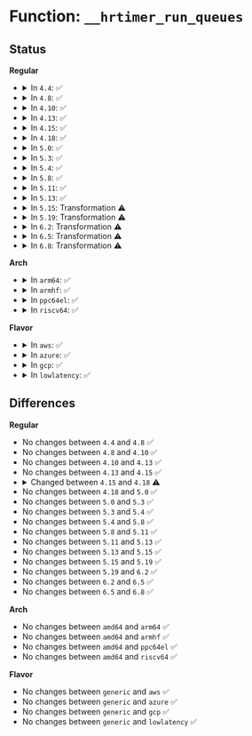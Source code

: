 # Function: <code>__hrtimer_run_queues</code>

## Status
<b>Regular</b>
<ul>
<li>
<details>
<summary>In <code>4.4</code>: ✅</summary>

```c
void __hrtimer_run_queues(struct hrtimer_cpu_base *cpu_base, ktime_t now);
```

**Collision:** Unique Static

**Inline:** No

**Transformation:** False

**Instances:**

```
In kernel/time/hrtimer.c (ffffffff810ef110)
Location: kernel/time/hrtimer.c:1278
Inline: False
Direct callers:
  - kernel/time/hrtimer.c:hrtimer_interrupt
  - kernel/time/hrtimer.c:hrtimer_run_queues
```
**Symbols:**

```
ffffffff810ef110-ffffffff810ef391: __hrtimer_run_queues (STB_LOCAL)
```
</details>
</li>
<li>
<details>
<summary>In <code>4.8</code>: ✅</summary>

```c
void __hrtimer_run_queues(struct hrtimer_cpu_base *cpu_base, ktime_t now);
```

**Collision:** Unique Static

**Inline:** No

**Transformation:** False

**Instances:**

```
In kernel/time/hrtimer.c (ffffffff810f61c0)
Location: kernel/time/hrtimer.c:1268
Inline: False
Direct callers:
  - kernel/time/hrtimer.c:hrtimer_run_queues
  - kernel/time/hrtimer.c:hrtimer_interrupt
```
**Symbols:**

```
ffffffff810f61c0-ffffffff810f6423: __hrtimer_run_queues (STB_LOCAL)
```
</details>
</li>
<li>
<details>
<summary>In <code>4.10</code>: ✅</summary>

```c
void __hrtimer_run_queues(struct hrtimer_cpu_base *cpu_base, ktime_t now);
```

**Collision:** Unique Static

**Inline:** No

**Transformation:** False

**Instances:**

```
In kernel/time/hrtimer.c (ffffffff810fd1e0)
Location: kernel/time/hrtimer.c:1268
Inline: False
Direct callers:
  - kernel/time/hrtimer.c:hrtimer_run_queues
  - kernel/time/hrtimer.c:hrtimer_interrupt
```
**Symbols:**

```
ffffffff810fd1e0-ffffffff810fd443: __hrtimer_run_queues (STB_LOCAL)
```
</details>
</li>
<li>
<details>
<summary>In <code>4.13</code>: ✅</summary>

```c
void __hrtimer_run_queues(struct hrtimer_cpu_base *cpu_base, ktime_t now);
```

**Collision:** Unique Static

**Inline:** No

**Transformation:** False

**Instances:**

```
In kernel/time/hrtimer.c (ffffffff810ff560)
Location: kernel/time/hrtimer.c:1243
Inline: False
Direct callers:
  - kernel/time/hrtimer.c:hrtimer_run_queues
  - kernel/time/hrtimer.c:hrtimer_interrupt
```
**Symbols:**

```
ffffffff810ff560-ffffffff810ff780: __hrtimer_run_queues (STB_LOCAL)
```
</details>
</li>
<li>
<details>
<summary>In <code>4.15</code>: ✅</summary>

```c
void __hrtimer_run_queues(struct hrtimer_cpu_base *cpu_base, ktime_t now);
```

**Collision:** Unique Static

**Inline:** No

**Transformation:** False

**Instances:**

```
In kernel/time/hrtimer.c (ffffffff8110a360)
Location: kernel/time/hrtimer.c:1248
Inline: False
Direct callers:
  - kernel/time/hrtimer.c:hrtimer_run_queues
  - kernel/time/hrtimer.c:hrtimer_interrupt
```
**Symbols:**

```
ffffffff8110a360-ffffffff8110a58b: __hrtimer_run_queues (STB_LOCAL)
```
</details>
</li>
<li>
<details>
<summary>In <code>4.18</code>: ✅</summary>

```c
void __hrtimer_run_queues(struct hrtimer_cpu_base *cpu_base, ktime_t now, long unsigned int flags, unsigned int active_mask);
```

**Collision:** Unique Static

**Inline:** No

**Transformation:** False

**Instances:**

```
In kernel/time/hrtimer.c (ffffffff81115df0)
Location: kernel/time/hrtimer.c:1428
Inline: False
Direct callers:
  - kernel/time/hrtimer.c:hrtimer_run_queues
  - kernel/time/hrtimer.c:hrtimer_interrupt
  - kernel/time/hrtimer.c:hrtimer_run_softirq
```
**Symbols:**

```
ffffffff81115df0-ffffffff81116060: __hrtimer_run_queues (STB_LOCAL)
```
</details>
</li>
<li>
<details>
<summary>In <code>5.0</code>: ✅</summary>

```c
void __hrtimer_run_queues(struct hrtimer_cpu_base *cpu_base, ktime_t now, long unsigned int flags, unsigned int active_mask);
```

**Collision:** Unique Static

**Inline:** No

**Transformation:** False

**Instances:**

```
In kernel/time/hrtimer.c (ffffffff81121220)
Location: kernel/time/hrtimer.c:1419
Inline: False
Direct callers:
  - kernel/time/hrtimer.c:hrtimer_run_queues
  - kernel/time/hrtimer.c:hrtimer_interrupt
  - kernel/time/hrtimer.c:hrtimer_run_softirq
```
**Symbols:**

```
ffffffff81121220-ffffffff81121490: __hrtimer_run_queues (STB_LOCAL)
```
</details>
</li>
<li>
<details>
<summary>In <code>5.3</code>: ✅</summary>

```c
void __hrtimer_run_queues(struct hrtimer_cpu_base *cpu_base, ktime_t now, long unsigned int flags, unsigned int active_mask);
```

**Collision:** Unique Static

**Inline:** No

**Transformation:** False

**Instances:**

```
In kernel/time/hrtimer.c (ffffffff8112ba40)
Location: kernel/time/hrtimer.c:1419
Inline: False
Direct callers:
  - kernel/time/hrtimer.c:hrtimer_run_queues
  - kernel/time/hrtimer.c:hrtimer_interrupt
  - kernel/time/hrtimer.c:hrtimer_run_softirq
```
**Symbols:**

```
ffffffff8112ba40-ffffffff8112bcb0: __hrtimer_run_queues (STB_LOCAL)
```
</details>
</li>
<li>
<details>
<summary>In <code>5.4</code>: ✅</summary>

```c
void __hrtimer_run_queues(struct hrtimer_cpu_base *cpu_base, ktime_t now, long unsigned int flags, unsigned int active_mask);
```

**Collision:** Unique Static

**Inline:** No

**Transformation:** False

**Instances:**

```
In kernel/time/hrtimer.c (ffffffff81137ae0)
Location: kernel/time/hrtimer.c:1547
Inline: False
Direct callers:
  - kernel/time/hrtimer.c:hrtimer_run_queues
  - kernel/time/hrtimer.c:hrtimer_interrupt
  - kernel/time/hrtimer.c:hrtimer_run_softirq
```
**Symbols:**

```
ffffffff81137ae0-ffffffff81137d50: __hrtimer_run_queues (STB_LOCAL)
```
</details>
</li>
<li>
<details>
<summary>In <code>5.8</code>: ✅</summary>

```c
void __hrtimer_run_queues(struct hrtimer_cpu_base *cpu_base, ktime_t now, long unsigned int flags, unsigned int active_mask);
```

**Collision:** Unique Static

**Inline:** No

**Transformation:** False

**Instances:**

```
In kernel/time/hrtimer.c (ffffffff81146750)
Location: kernel/time/hrtimer.c:1552
Inline: False
Direct callers:
  - kernel/time/hrtimer.c:hrtimer_run_queues
  - kernel/time/hrtimer.c:hrtimer_interrupt
  - kernel/time/hrtimer.c:hrtimer_run_softirq
```
**Symbols:**

```
ffffffff81146750-ffffffff81146830: __hrtimer_run_queues (STB_LOCAL)
```
</details>
</li>
<li>
<details>
<summary>In <code>5.11</code>: ✅</summary>

```c
void __hrtimer_run_queues(struct hrtimer_cpu_base *cpu_base, ktime_t now, long unsigned int flags, unsigned int active_mask);
```

**Collision:** Unique Static

**Inline:** No

**Transformation:** False

**Instances:**

```
In kernel/time/hrtimer.c (ffffffff81143140)
Location: kernel/time/hrtimer.c:1569
Inline: False
Direct callers:
  - kernel/time/hrtimer.c:hrtimer_run_queues
  - kernel/time/hrtimer.c:hrtimer_interrupt
  - kernel/time/hrtimer.c:hrtimer_run_softirq
```
**Symbols:**

```
ffffffff81143140-ffffffff81143220: __hrtimer_run_queues (STB_LOCAL)
```
</details>
</li>
<li>
<details>
<summary>In <code>5.13</code>: ✅</summary>

```c
void __hrtimer_run_queues(struct hrtimer_cpu_base *cpu_base, ktime_t now, long unsigned int flags, unsigned int active_mask);
```

**Collision:** Unique Static

**Inline:** No

**Transformation:** False

**Instances:**

```
In kernel/time/hrtimer.c (ffffffff81143bb0)
Location: kernel/time/hrtimer.c:1569
Inline: False
Direct callers:
  - kernel/time/hrtimer.c:hrtimer_run_queues
  - kernel/time/hrtimer.c:hrtimer_interrupt
  - kernel/time/hrtimer.c:hrtimer_run_softirq
```
**Symbols:**

```
ffffffff81143bb0-ffffffff81143e1f: __hrtimer_run_queues (STB_LOCAL)
```
</details>
</li>
<li>
<details>
<summary>In <code>5.15</code>: Transformation ⚠️</summary>

```c
void __hrtimer_run_queues(struct hrtimer_cpu_base *cpu_base, ktime_t now, long unsigned int flags, unsigned int active_mask);
```

**Collision:** Unique Static

**Inline:** No

**Transformation:** True

**Instances:**

```
In kernel/time/hrtimer.c (0)
Location: kernel/time/hrtimer.c:1717
Inline: False
Direct callers:
  - kernel/time/hrtimer.c:hrtimer_run_queues
  - kernel/time/hrtimer.c:hrtimer_interrupt
  - kernel/time/hrtimer.c:hrtimer_run_softirq
```
**Symbols:**

```
ffffffff81167280-ffffffff81167487: __hrtimer_run_queues (STB_LOCAL)
ffffffff81cb097e-ffffffff81cb099f: __hrtimer_run_queues.cold (STB_LOCAL)
```
</details>
</li>
<li>
<details>
<summary>In <code>5.19</code>: Transformation ⚠️</summary>

```c
void __hrtimer_run_queues(struct hrtimer_cpu_base *cpu_base, ktime_t now, long unsigned int flags, unsigned int active_mask);
```

**Collision:** Unique Static

**Inline:** No

**Transformation:** True

**Instances:**

```
In kernel/time/hrtimer.c (0)
Location: kernel/time/hrtimer.c:1717
Inline: False
Direct callers:
  - kernel/time/hrtimer.c:hrtimer_run_queues
  - kernel/time/hrtimer.c:hrtimer_interrupt
  - kernel/time/hrtimer.c:hrtimer_run_softirq
```
**Symbols:**

```
ffffffff8119ac20-ffffffff8119ae9d: __hrtimer_run_queues (STB_LOCAL)
ffffffff81e61f09-ffffffff81e61f2a: __hrtimer_run_queues.cold (STB_LOCAL)
```
</details>
</li>
<li>
<details>
<summary>In <code>6.2</code>: Transformation ⚠️</summary>

```c
void __hrtimer_run_queues(struct hrtimer_cpu_base *cpu_base, ktime_t now, long unsigned int flags, unsigned int active_mask);
```

**Collision:** Unique Static

**Inline:** No

**Transformation:** True

**Instances:**

```
In kernel/time/hrtimer.c (0)
Location: kernel/time/hrtimer.c:1717
Inline: False
Direct callers:
  - kernel/time/hrtimer.c:hrtimer_run_queues
  - kernel/time/hrtimer.c:hrtimer_interrupt
  - kernel/time/hrtimer.c:hrtimer_run_softirq
```
**Symbols:**

```
ffffffff811d92c0-ffffffff811d953d: __hrtimer_run_queues (STB_LOCAL)
ffffffff8205addb-ffffffff8205adfc: __hrtimer_run_queues.cold (STB_LOCAL)
```
</details>
</li>
<li>
<details>
<summary>In <code>6.5</code>: Transformation ⚠️</summary>

```c
void __hrtimer_run_queues(struct hrtimer_cpu_base *cpu_base, ktime_t now, long unsigned int flags, unsigned int active_mask);
```

**Collision:** Unique Static

**Inline:** No

**Transformation:** True

**Instances:**

```
In kernel/time/hrtimer.c (0)
Location: kernel/time/hrtimer.c:1720
Inline: False
Direct callers:
  - kernel/time/hrtimer.c:hrtimer_run_queues
  - kernel/time/hrtimer.c:hrtimer_interrupt
  - kernel/time/hrtimer.c:hrtimer_run_softirq
```
**Symbols:**

```
ffffffff811ed720-ffffffff811ed9bb: __hrtimer_run_queues (STB_LOCAL)
ffffffff820d968a-ffffffff820d96ab: __hrtimer_run_queues.cold (STB_LOCAL)
```
</details>
</li>
<li>
<details>
<summary>In <code>6.8</code>: Transformation ⚠️</summary>

```c
void __hrtimer_run_queues(struct hrtimer_cpu_base *cpu_base, ktime_t now, long unsigned int flags, unsigned int active_mask);
```

**Collision:** Unique Static

**Inline:** No

**Transformation:** True

**Instances:**

```
In kernel/time/hrtimer.c (0)
Location: kernel/time/hrtimer.c:1721
Inline: False
Direct callers:
  - kernel/time/hrtimer.c:hrtimer_run_queues
  - kernel/time/hrtimer.c:hrtimer_interrupt
  - kernel/time/hrtimer.c:hrtimer_run_softirq
```
**Symbols:**

```
ffffffff81203a80-ffffffff81203d1b: __hrtimer_run_queues (STB_LOCAL)
ffffffff821b4f89-ffffffff821b4faa: __hrtimer_run_queues.cold (STB_LOCAL)
```
</details>
</li>
</ul>
<b>Arch</b>
<ul>
<li>
<details>
<summary>In <code>arm64</code>: ✅</summary>

```c
void __hrtimer_run_queues(struct hrtimer_cpu_base *cpu_base, ktime_t now, long unsigned int flags, unsigned int active_mask);
```

**Collision:** Unique Static

**Inline:** No

**Transformation:** False

**Instances:**

```
In kernel/time/hrtimer.c (ffff8000101a10a0)
Location: kernel/time/hrtimer.c:1547
Inline: False
Direct callers:
  - kernel/time/hrtimer.c:hrtimer_run_queues
  - kernel/time/hrtimer.c:hrtimer_interrupt
  - kernel/time/hrtimer.c:hrtimer_run_softirq
```
**Symbols:**

```
ffff8000101a10a0-ffff8000101a13fc: __hrtimer_run_queues (STB_LOCAL)
```
</details>
</li>
<li>
<details>
<summary>In <code>armhf</code>: ✅</summary>

```c
void __hrtimer_run_queues(struct hrtimer_cpu_base *cpu_base, ktime_t now, long unsigned int flags, unsigned int active_mask);
```

**Collision:** Unique Static

**Inline:** No

**Transformation:** False

**Instances:**

```
In kernel/time/hrtimer.c (c03eacd8)
Location: kernel/time/hrtimer.c:1547
Inline: False
Direct callers:
  - kernel/time/hrtimer.c:hrtimer_run_queues
  - kernel/time/hrtimer.c:hrtimer_interrupt
  - kernel/time/hrtimer.c:hrtimer_run_softirq
```
**Symbols:**

```
c03eacd8-c03eb094: __hrtimer_run_queues (STB_LOCAL)
```
</details>
</li>
<li>
<details>
<summary>In <code>ppc64el</code>: ✅</summary>

```c
void __hrtimer_run_queues(struct hrtimer_cpu_base *cpu_base, ktime_t now, long unsigned int flags, unsigned int active_mask);
```

**Collision:** Unique Static

**Inline:** No

**Transformation:** False

**Instances:**

```
In kernel/time/hrtimer.c (c0000000002025d0)
Location: kernel/time/hrtimer.c:1547
Inline: False
Direct callers:
  - kernel/time/hrtimer.c:hrtimer_run_queues
  - kernel/time/hrtimer.c:hrtimer_interrupt
  - kernel/time/hrtimer.c:hrtimer_run_softirq
```
**Symbols:**

```
c0000000002025d0-c0000000002029e8: __hrtimer_run_queues (STB_LOCAL)
```
</details>
</li>
<li>
<details>
<summary>In <code>riscv64</code>: ✅</summary>

```c
void __hrtimer_run_queues(struct hrtimer_cpu_base *cpu_base, ktime_t now, long unsigned int flags, unsigned int active_mask);
```

**Collision:** Unique Static

**Inline:** No

**Transformation:** False

**Instances:**

```
In kernel/time/hrtimer.c (ffffffe00012e826)
Location: kernel/time/hrtimer.c:1547
Inline: False
Direct callers:
  - kernel/time/hrtimer.c:hrtimer_run_queues
  - kernel/time/hrtimer.c:hrtimer_interrupt
  - kernel/time/hrtimer.c:hrtimer_run_softirq
```
**Symbols:**

```
ffffffe00012e826-ffffffe00012eab2: __hrtimer_run_queues (STB_LOCAL)
```
</details>
</li>
</ul>
<b>Flavor</b>
<ul>
<li>
<details>
<summary>In <code>aws</code>: ✅</summary>

```c
void __hrtimer_run_queues(struct hrtimer_cpu_base *cpu_base, ktime_t now, long unsigned int flags, unsigned int active_mask);
```

**Collision:** Unique Static

**Inline:** No

**Transformation:** False

**Instances:**

```
In kernel/time/hrtimer.c (ffffffff81130290)
Location: kernel/time/hrtimer.c:1547
Inline: False
Direct callers:
  - kernel/time/hrtimer.c:hrtimer_run_queues
  - kernel/time/hrtimer.c:hrtimer_interrupt
  - kernel/time/hrtimer.c:hrtimer_run_softirq
```
**Symbols:**

```
ffffffff81130290-ffffffff81130500: __hrtimer_run_queues (STB_LOCAL)
```
</details>
</li>
<li>
<details>
<summary>In <code>azure</code>: ✅</summary>

```c
void __hrtimer_run_queues(struct hrtimer_cpu_base *cpu_base, ktime_t now, long unsigned int flags, unsigned int active_mask);
```

**Collision:** Unique Static

**Inline:** No

**Transformation:** False

**Instances:**

```
In kernel/time/hrtimer.c (ffffffff81122d00)
Location: kernel/time/hrtimer.c:1547
Inline: False
Direct callers:
  - kernel/time/hrtimer.c:hrtimer_run_queues
  - kernel/time/hrtimer.c:hrtimer_interrupt
  - kernel/time/hrtimer.c:hrtimer_run_softirq
```
**Symbols:**

```
ffffffff81122d00-ffffffff81122f70: __hrtimer_run_queues (STB_LOCAL)
```
</details>
</li>
<li>
<details>
<summary>In <code>gcp</code>: ✅</summary>

```c
void __hrtimer_run_queues(struct hrtimer_cpu_base *cpu_base, ktime_t now, long unsigned int flags, unsigned int active_mask);
```

**Collision:** Unique Static

**Inline:** No

**Transformation:** False

**Instances:**

```
In kernel/time/hrtimer.c (ffffffff8112dfb0)
Location: kernel/time/hrtimer.c:1547
Inline: False
Direct callers:
  - kernel/time/hrtimer.c:hrtimer_run_queues
  - kernel/time/hrtimer.c:hrtimer_interrupt
  - kernel/time/hrtimer.c:hrtimer_run_softirq
```
**Symbols:**

```
ffffffff8112dfb0-ffffffff8112e220: __hrtimer_run_queues (STB_LOCAL)
```
</details>
</li>
<li>
<details>
<summary>In <code>lowlatency</code>: ✅</summary>

```c
void __hrtimer_run_queues(struct hrtimer_cpu_base *cpu_base, ktime_t now, long unsigned int flags, unsigned int active_mask);
```

**Collision:** Unique Static

**Inline:** No

**Transformation:** False

**Instances:**

```
In kernel/time/hrtimer.c (ffffffff8113a930)
Location: kernel/time/hrtimer.c:1547
Inline: False
Direct callers:
  - kernel/time/hrtimer.c:hrtimer_run_queues
  - kernel/time/hrtimer.c:hrtimer_interrupt
  - kernel/time/hrtimer.c:hrtimer_run_softirq
```
**Symbols:**

```
ffffffff8113a930-ffffffff8113abeb: __hrtimer_run_queues (STB_LOCAL)
```
</details>
</li>
</ul>

## Differences
<b>Regular</b>
<ul>
<li>
No changes between <code>4.4</code> and <code>4.8</code> ✅
</li>
<li>
No changes between <code>4.8</code> and <code>4.10</code> ✅
</li>
<li>
No changes between <code>4.10</code> and <code>4.13</code> ✅
</li>
<li>
No changes between <code>4.13</code> and <code>4.15</code> ✅
</li>
<li>
<details>
<summary>Changed between <code>4.15</code> and <code>4.18</code> ⚠️</summary>
<ul>
<li>
<b>Param added. </b>
<code>long unsigned int flags</code>
</li>
<li>
<b>Param added. </b>
<code>unsigned int active_mask</code>
</li>
</ul>
</details>
</li>
<li>
No changes between <code>4.18</code> and <code>5.0</code> ✅
</li>
<li>
No changes between <code>5.0</code> and <code>5.3</code> ✅
</li>
<li>
No changes between <code>5.3</code> and <code>5.4</code> ✅
</li>
<li>
No changes between <code>5.4</code> and <code>5.8</code> ✅
</li>
<li>
No changes between <code>5.8</code> and <code>5.11</code> ✅
</li>
<li>
No changes between <code>5.11</code> and <code>5.13</code> ✅
</li>
<li>
No changes between <code>5.13</code> and <code>5.15</code> ✅
</li>
<li>
No changes between <code>5.15</code> and <code>5.19</code> ✅
</li>
<li>
No changes between <code>5.19</code> and <code>6.2</code> ✅
</li>
<li>
No changes between <code>6.2</code> and <code>6.5</code> ✅
</li>
<li>
No changes between <code>6.5</code> and <code>6.8</code> ✅
</li>
</ul>
<b>Arch</b>
<ul>
<li>
No changes between <code>amd64</code> and <code>arm64</code> ✅
</li>
<li>
No changes between <code>amd64</code> and <code>armhf</code> ✅
</li>
<li>
No changes between <code>amd64</code> and <code>ppc64el</code> ✅
</li>
<li>
No changes between <code>amd64</code> and <code>riscv64</code> ✅
</li>
</ul>
<b>Flavor</b>
<ul>
<li>
No changes between <code>generic</code> and <code>aws</code> ✅
</li>
<li>
No changes between <code>generic</code> and <code>azure</code> ✅
</li>
<li>
No changes between <code>generic</code> and <code>gcp</code> ✅
</li>
<li>
No changes between <code>generic</code> and <code>lowlatency</code> ✅
</li>
</ul>
